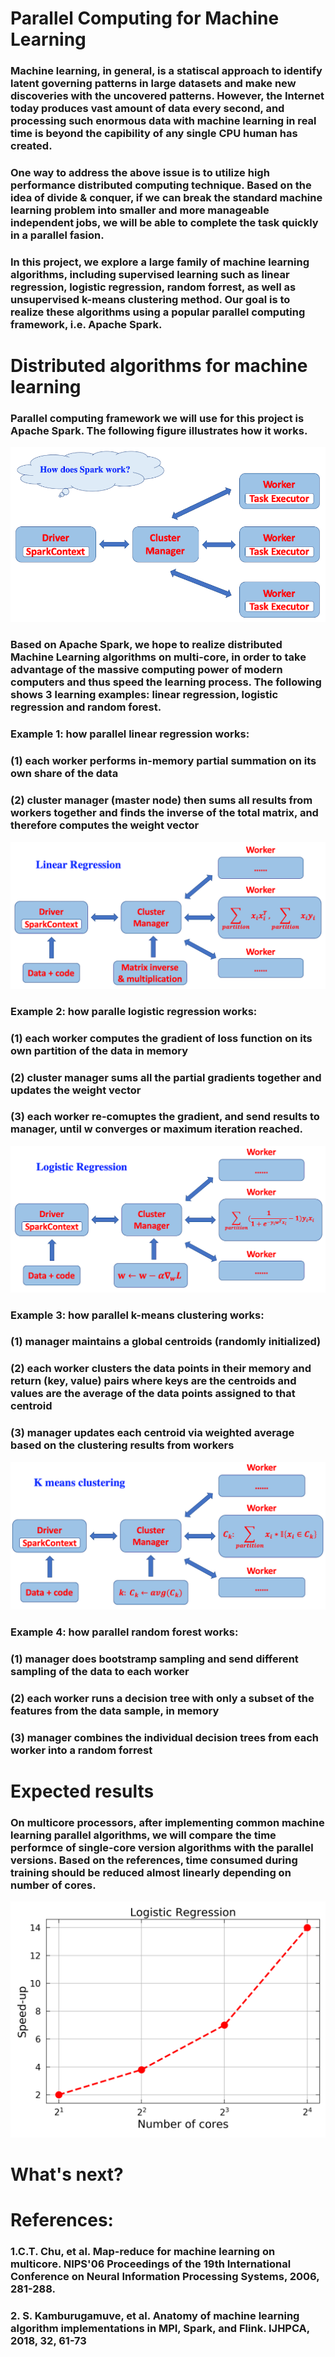 # Parallel Computing for Machine Learning
### Machine learning, in general, is a statiscal approach to identify latent governing patterns in large datasets and make new discoveries with the uncovered patterns. However, the Internet today produces vast amount of data every second, and processing such enormous data with machine learning in real time is beyond the capibility of any single CPU human has created.
### One way to address the above issue is to utilize high performance distributed computing technique. Based on the idea of divide & conquer, if we can break the standard machine learning problem into smaller and more manageable independent jobs, we will be able to complete the task quickly in a parallel fasion.

### In this project, we explore a large family of machine learning algorithms, including supervised learning such as linear regression, logistic regression, random forrest, as well as unsupervised k-means clustering method. Our goal is to realize these algorithms using a popular parallel computing framework, i.e. Apache Spark.

# Distributed algorithms for machine learning

### Parallel computing framework we will use for this project is Apache Spark. The following figure illustrates how it works.
<img src="./pics/figure_1.png" />

### Based on Apache Spark, we hope to realize distributed Machine Learning algorithms on multi-core, in order to take advantage of the massive computing power of modern computers and thus speed the learning process. The following shows 3 learning examples: linear regression, logistic regression and random forest.

### Example 1: how parallel linear regression works:
### (1) each worker performs in-memory partial summation on its own share of the data
### (2) cluster manager (master node) then sums all results from workers together and finds the inverse of the total matrix, and therefore computes the weight vector

<img src="./pics/figure_2.png" />

### Example 2: how paralle logistic regression works:
### (1) each worker computes the gradient of loss function on its own partition of the data in memory
### (2) cluster manager sums all the partial gradients together and updates the weight vector
### (3) each worker re-comuptes the gradient, and send results to manager, until w converges or maximum iteration reached.

<img src="./pics/figure_3.png" />

### Example 3: how parallel k-means clustering works:
### (1) manager maintains a global centroids (randomly initialized)
### (2) each worker clusters the data points in their memory and return (key, value) pairs where keys are the centroids and values are the average of the data points assigned to that centroid
### (3) manager updates each centroid via weighted average based on the clustering results from workers 

<img src="./pics/figure_4.png" />

### Example 4: how parallel random forest works:
### (1) manager does bootstramp sampling and send different sampling of the data to each worker
### (2) each worker runs a decision tree with only a subset of the features from the data sample, in memory
### (3) manager combines the individual decision trees from each worker into a random forrest

# Expected results
### On multicore processors, after implementing common machine learning parallel algorithms, we will compare the time performce of single-core version algorithms with the parallel versions. Based on the references, time consumed during training should be reduced almost linearly depending on number of cores.
<img src="./pics/logistic_regression.png" />

# What's next?

# References:
### 1.C.T. Chu, et al. Map-reduce for machine learning on multicore. NIPS'06 Proceedings of the 19th International Conference on Neural Information Processing Systems, 2006, 281-288.
### 2. S. Kamburugamuve, et al. Anatomy of machine learning algorithm implementations in MPI, Spark, and Flink. IJHPCA, 2018, 32, 61-73
